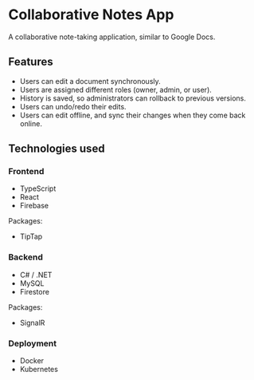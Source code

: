 # Collaborative Notes App

A collaborative note-taking application, similar to Google Docs.

## Features

- Users can edit a document synchronously.
- Users are assigned different roles (owner, admin, or user).
- History is saved, so administrators can rollback to previous versions.
- Users can undo/redo their edits.
- Users can edit offline, and sync their changes when they come back online.

## Technologies used

### Frontend

- TypeScript
- React
- Firebase

Packages:

- TipTap

### Backend

- C# / .NET
- MySQL
- Firestore

Packages:

- SignalR

### Deployment

- Docker
- Kubernetes
